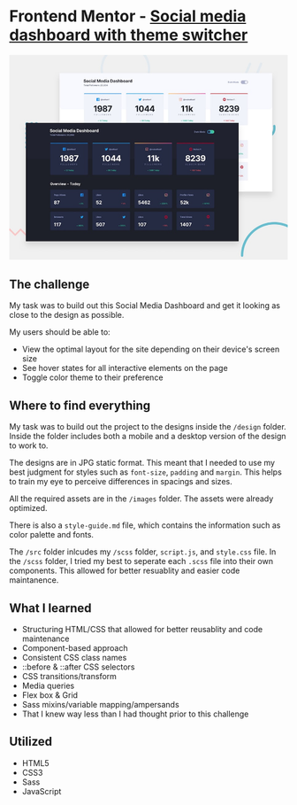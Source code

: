 # Frontend Mentor - [Social media dashboard with theme switcher](https://awexli.github.io/Social-Media-Dashboard/)

![Design preview for the Social media dashboard with theme switcher coding challenge](./design/desktop-preview.jpg)

## The challenge

My task was to build out this Social Media Dashboard and get it looking as close to the design as possible.

My users should be able to:

- View the optimal layout for the site depending on their device's screen size
- See hover states for all interactive elements on the page
- Toggle color theme to their preference

## Where to find everything

My task was to build out the project to the designs inside the `/design` folder. Inside the folder includes both a mobile and a desktop version of the design to work to.

The designs are in JPG static format. This meant that I needed to use my best judgment for styles such as `font-size`, `padding` and `margin`. This helps to train my eye to perceive differences in spacings and sizes.

All the required assets are in the `/images` folder. The assets were already optimized.

There is also a `style-guide.md` file, which contains the information such as color palette and fonts.

The `/src` folder inlcudes my `/scss` folder, `script.js`, and `style.css` file. In the `/scss` folder, I tried my best to seperate each `.scss` file into their own components. This allowed for better resuablity and easier code maintanence.

## What I learned

- Structuring HTML/CSS that allowed for better reusablity and code maintenance
- Component-based approach
- Consistent CSS class names
- ::before & ::after CSS selectors
- CSS transitions/transform
- Media queries
- Flex box & Grid
- Sass mixins/variable mapping/ampersands
- That I knew way less than I had thought prior to this challenge

## Utilized

- HTML5
- CSS3
- Sass
- JavaScript

